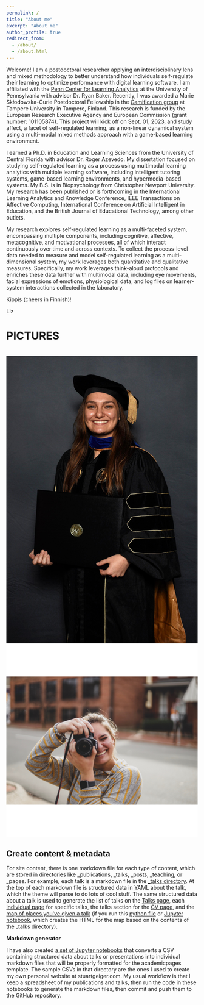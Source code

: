 ```yaml
---
permalink: /
title: "About me"
excerpt: "About me"
author_profile: true
redirect_from: 
  - /about/
  - /about.html
---
```


Welcome! I am a postdoctoral researcher applying an interdisciplinary lens and mixed methodology to better understand how individuals self-regulate their learning to optimize performance with digital learning software. I am affiliated with the [Penn Center for Learning Analytics](https://learninganalytics.upenn.edu/index.html) at the University of Pennsylvania with advisor Dr. Ryan Baker. Recently, I was awarded a Marie Skłodowska-Curie Postdoctoral Fellowship in the [Gamification group](https://webpages.tuni.fi/gamification/) at Tampere University in Tampere, Finland. This research is funded by the European Research Executive Agency and European Commission (grant number: 101105874). This project will kick off on Sept. 01, 2023, and study affect, a facet of self-regulated learning, as a non-linear dynamical system using a multi-modal mixed methods approach with a game-based learning environment.

I earned a Ph.D. in Education and Learning Sciences from the University of Central Florida with advisor Dr. Roger Azevedo. My dissertation focused on studying self-regulated learning as a process using multimodal learning analytics with multiple learning software, including intelligent tutoring systems, game-based learning environments, and hypermedia-based systems. My B.S. is in Biopsychology from Christopher Newport University. My research has been published or is forthcoming in the International Learning Analytics and Knowledge Conference, IEEE Transactions on Affective Computing, International Conference on Artificial Intelligent in Education, and the British Journal of Educational Technology, among other outlets.

My research explores self-regulated learning as a multi-faceted system, encompassing multiple components, including cognitive, affective, metacognitive, and motivational processes, all of which interact continuously over time and across contexts. To collect the process-level data needed to measure and model self-regulated learning as a multi-dimensional system, my work leverages both quantitative and qualitative measures. Specifically, my work leverages think-aloud protocols and enriches these data further with multimodal data, including eye movements, facial expressions of emotions, physiological data, and log files on learner-system interactions collected in the laboratory.

Kippis (cheers in Finnish)!

Liz


PICTURES
======
<br/><img src='/images/IMG_9280.JPG'>
<br/><img src='/images/IMG_1084.JPG'>

Create content & metadata
------
For site content, there is one markdown file for each type of content, which are stored in directories like _publications, _talks, _posts, _teaching, or _pages. For example, each talk is a markdown file in the [_talks directory](https://github.com/academicpages/academicpages.github.io/tree/master/_talks). At the top of each markdown file is structured data in YAML about the talk, which the theme will parse to do lots of cool stuff. The same structured data about a talk is used to generate the list of talks on the [Talks page](https://academicpages.github.io/talks), each [individual page](https://academicpages.github.io/talks/2012-03-01-talk-1) for specific talks, the talks section for the [CV page](https://academicpages.github.io/cv), and the [map of places you've given a talk](https://academicpages.github.io/talkmap.html) (if you run this [python file](https://github.com/academicpages/academicpages.github.io/blob/master/talkmap.py) or [Jupyter notebook](https://github.com/academicpages/academicpages.github.io/blob/master/talkmap.ipynb), which creates the HTML for the map based on the contents of the _talks directory).

**Markdown generator**

I have also created [a set of Jupyter notebooks](https://github.com/academicpages/academicpages.github.io/tree/master/markdown_generator
) that converts a CSV containing structured data about talks or presentations into individual markdown files that will be properly formatted for the academicpages template. The sample CSVs in that directory are the ones I used to create my own personal website at stuartgeiger.com. My usual workflow is that I keep a spreadsheet of my publications and talks, then run the code in these notebooks to generate the markdown files, then commit and push them to the GitHub repository.

